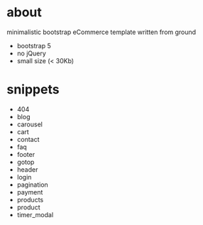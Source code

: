 # about
minimalistic bootstrap eCommerce template written from ground
- bootstrap 5
- no jQuery
- small size (< 30Kb)

# snippets
- 404
- blog
- carousel
- cart
- contact
- faq
- footer
- gotop
- header
- login
- pagination
- payment
- products
- product 
- timer_modal
